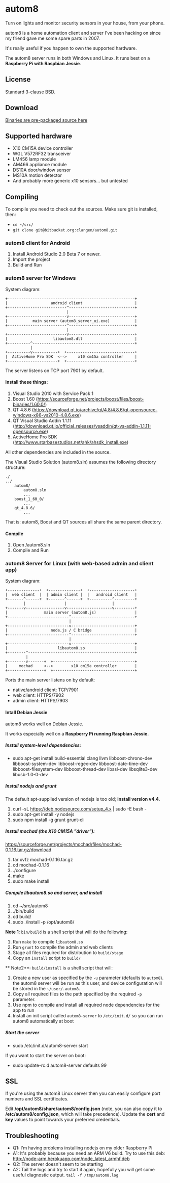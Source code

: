 # autom8 #

Turn on lights and monitor security sensors in your house, from your phone.

autom8 is a home automation client and server I've been hacking on since my friend gave me some spare parts in 2007.

It's really useful if you happen to own the supported hardware. 

The autom8 server runs in both Windows and Linux. It runs best on a **Raspberry Pi with Raspbian Jessie**.

## License ##

Standard 3-clause BSD.

## Download ##
[Binaries are pre-packaged source here](https://bitbucket.org/clangen/autom8/downloads)

## Supported hardware ##

* X10 CM15A device controller
* WGL V572RF32 transceiver
* LM456 lamp module
* AM466 appliance module
* DS10A door/window sensor
* MS10A motion detector
* And probably more generic x10 sensors... but untested

## Compiling ##

To compile you need to check out the sources. Make sure git is installed, then:

* `cd ~/src/`
* `git clone git@bitbucket.org:clangen/autom8.git`
 
### autom8 client for Android ###

1. Install Android Studio 2.0 Beta 7 or newer.
2. Import the project
3. Build and Run

### autom8 server for Windows ###

System diagram:

    +--------------------------------------------------------+
    |                   android client                       |
    +--------------------------^-----------------------------+
                               |
    +--------------------------v-----------------------------+
    |           main server (autom8_server_ui.exe)           |
    +--------------------------^-----------------------------+
                               |
    +--------------------------v-----------------------------+
    |                    libautom8.dll                       |
    +----------^---------------------------------------------+
               |
    +----------v-----------+  +------------------------------+
    |  ActiveHome Pro SDK  <-->     x10 cm15a controller     |
    +----------------------+  +------------------------------+

The server listens on TCP port 7901 by default.

#### Install these things: ####

1. Visual Studio 2010 with Service Pack 1
2. Boost 1.60 (https://sourceforge.net/projects/boost/files/boost-binaries/1.60.0/)
3. QT 4.8.6 (https://download.qt.io/archive/qt/4.8/4.8.6/qt-opensource-windows-x86-vs2010-4.8.6.exe)
4. QT Visual Studio Addin 1.1.11 (http://download.qt.io/official_releases/vsaddin/qt-vs-addin-1.1.11-opensource.exe)
5. ActiveHome Pro SDK (http://www.starbasestudios.net/ahk/ahsdk_install.exe)

All other dependencies are included in the source.

The Visual Studio Solution (autom8.sln) assumes the following directory structure:

    ./
    ../
        autom8/
            autom8.sln
            ...
        boost_1_60_0/
            ...
        qt_4.8.6/
            ...

That is: autom8, Boost and QT sources all share the same parent directory.

#### Compile ####

1. Open <autom8-src>/autom8.sln
2. Compile and Run

### autom8 Server for Linux (with web-based admin and client app) ###

System diagram:

    +--------------+  +--------------+  +--------------------+
    |  web client  |  | admin client |  |   android client   |
    +-------^------+  +-------^------+  +----------^---------+
            |                 |                    |
    +-------v-----------------v--------------------v---------+
    |                main server (autom8.js)                 |
    +---------------------------^----------------------------+
                                |
    +---------------------------v----------------------------+
    |                   node.js / C bridge                   |
    +---------------------------^----------------------------+
                                |
    +---------------------------v----------------------------+
    |                      libautom8.so                      |
    +--------^-----------------------------------------------+
             |
    +--------v-------+  +------------------------------------+
    |     mochad     <-->        x10 cm15a controller        |
    +----------------+  +------------------------------------+

Ports the main server listens on by default:

* native/android client: TCP/7901
* web client: HTTPS/7902
* admin client: HTTPS/7903

#### Intall Debian Jessie ####

autom8 works well on Debian Jessie.

 It works especially well on a **Raspberry Pi running Raspbian Jessie.**

##### Install system-level dependencies: ####

* sudo apt-get install build-essential clang llvm libboost-chrono-dev libboost-system-dev libboost-regex-dev libboost-date-time-dev libboost-filesystem-dev libboost-thread-dev libssl-dev libsqlite3-dev libusb-1.0-0-dev

##### Install nodejs and grunt #####

The default apt-supplied version of nodejs is too old; **install version v4.4**.

1. curl -sL https://deb.nodesource.com/setup_4.x | sudo -E bash -
2. sudo apt-get install -y nodejs
3. sudo npm install -g grunt grunt-cli

##### Install mochad (the X10 CM15A "driver"): #####

https://sourceforge.net/projects/mochad/files/mochad-0.1.16.tar.gz/download

1. tar xvfz mochad-0.1.16.tar.gz 
2. cd mochad-0.1.16
3. ./configure
4. make
5. sudo make install

##### Compile libautom8.so and server, and install #####

1. cd ~/src/autom8
2. ./bin/build
3. cd build/
4. sudo ./install -p /opt/autom8/

**Note 1**: `bin/build` is a shell script that will do the following:

1. Run `make` to compile `libautom8.so`
2. Run `grunt` to compile the admin and web clients
3. Stage all files required for distribution to `build/stage`
4. Copy an `install` script to `build/`

** Note2**: `build/install` is a shell script that will:

1. Create a new user as specified by the `-u` parameter (defaults to `autom8`). the autom8 server will be run as this user, and device configuration will be stored in the `~/user/.autom8`.
2. Copy all required files to the path specified by the required `-p` parameter.
3. Use npm to compile and install all required node dependencies for the app to run
4. Install an init script called `autom8-server` to `/etc/init.d/` so you can run autom8 automatically at boot

##### Start the server #####

* sudo /etc/init.d/autom8-server start

If you want to start the server on boot:

* sudo update-rc.d autom8-server defaults 99

## SSL ##

If you're using the autom8 Linux server then you can easily configure port numbers and SSL certificates.

Edit **/opt/autom8/share/autom8/config.json** (note, you can also copy it to **/etc/autom8/config.json**, which will take precedence). Update the **cert** and **key** values to point towards your preferred credentials.

## Troubleshooting ##

* Q1: I'm having problems installing nodejs on my older Raspberry Pi
* A1: It's probably because you need an ARM V6 build. Try to use this deb: http://node-arm.herokuapp.com/node_latest_armhf.deb
* Q2: The server doesn't seem to be starting
* A2: Tail the logs and try to start it again, hopefully you will get some useful diagnostic output. `tail -f /tmp/autom8.log`